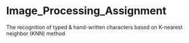# Image_Processing_Assignment
The recognition of typed &amp; hand-written characters based on K-nearest neighbor (KNN) method

